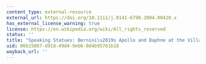 ```yaml
---
content_type: external-resource
external_url: https://doi.org/10.1111/j.0141-6790.2004.00428.x
has_external_license_warning: true
license: https://en.wikipedia.org/wiki/All_rights_reserved
status: ''
title: "Speaking Statues: Bernini\u2019s Apollo and Daphne at the Villa Borghese"
uid: 06b15087-d918-49d4-9eb6-0d4b95761b18
wayback_url: ''
---
```

